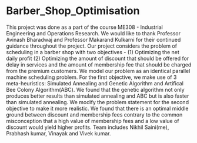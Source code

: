 # Barber_Shop_Optimisation
This project was done as a part of the course ME308 - Industrial Engineering and Operations Research. We would like to thank Professor Avinash Bharadwaj and Professor Makarand Kulkarni for their continued guidance throughout the project. Our project considers the problem of scheduling in a barber shop with two objectives - (1) Optimizing the net daily profit (2) Optimizing the amount of discount that should be offered for delay in services and the amount of membership fee that should be charged from the premium customers. We model our problem as an identical parallel machine scheduling problem. For the first objective, we make use of 3 meta-heuristics: Simulated Annealing and Genetic Algorithm and Artifical Bee Colony Algorithm(ABC). We found that the genetic algorithm not only produces better results than simulated annealing and ABC but is also faster than simulated annealing. We modify the problem statement for the second objective to make it more realistic. We found that there is an optimal middle ground between discount and membership fees contrary to the common misconception that a high value of membership fees and a low value of discount would yield higher profits. Team includes Nikhil Saini(me), Prabhash kumar, Vinayak and Vivek kumar.
